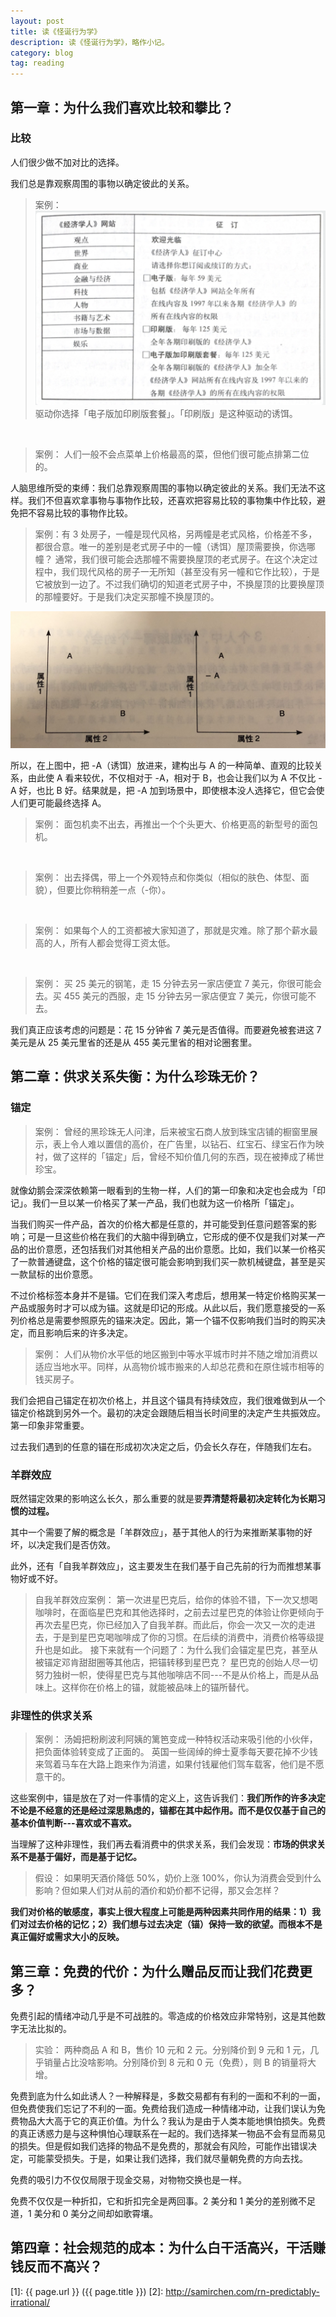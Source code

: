```yaml
---
layout: post
title: 读《怪诞行为学》
description: 读《怪诞行为学》，略作小记。
category: blog
tag: reading
---
```


## 第一章：为什么我们喜欢比较和攀比？ 


### 比较

人们很少做不加对比的选择。

我们总是靠观察周围的事物以确定彼此的关系。




> 案例：
> ![image](../../images/rn-predictably-irrational/compare-bait.png)
> 驱动你选择「电子版加印刷版套餐」。「印刷版」是这种驱动的诱饵。

<br>

> 案例：
> 人们一般不会点菜单上价格最高的菜，但他们很可能点排第二位的。


人脑思维所受的束缚：我们总靠观察周围的事物以确定彼此的关系。我们无法不这样。我们不但喜欢拿事物与事物作比较，还喜欢把容易比较的事物集中作比较，避免把不容易比较的事物作比较。


> 案例：有 3 处房子，一幢是现代风格，另两幢是老式风格，价格差不多，都很合意。唯一的差别是老式房子中的一幢（诱饵）屋顶需要换，你选哪幢？
> 通常，我们很可能会选那幢不需要换屋顶的老式房子。在这个决定过程中，我们现代风格的房子一无所知（甚至没有另一幢和它作比较），于是它被放到一边了。不过我们确切的知道老式房子中，不换屋顶的比要换屋顶的那幢要好。于是我们决定买那幢不换屋顶的。


![image](../../images/rn-predictably-irrational/compare-bait-2.JPG)


所以，在上图中，把 -A（诱饵）放进来，建构出与 A 的一种简单、直观的比较关系，由此使 A 看来较优，不仅相对于 -A，相对于 B，也会让我们以为 A 不仅比 -A 好，也比 B 好。结果就是，把 -A 加到场景中，即使根本没人选择它，但它会使人们更可能最终选择 A。


> 案例：
> 面包机卖不出去，再推出一个个头更大、价格更高的新型号的面包机。

<br>

> 案例：
> 出去择偶，带上一个外观特点和你类似（相似的肤色、体型、面貌），但要比你稍稍差一点（-你）。


<br>

> 案例：
> 如果每个人的工资都被大家知道了，那就是灾难。除了那个薪水最高的人，所有人都会觉得工资太低。

<br>

> 案例：
> 买 25 美元的钢笔，走 15 分钟去另一家店便宜 7 美元，你很可能会去。买 455 美元的西服，走 15 分钟去另一家店便宜 7 美元，你很可能不去。

我们真正应该考虑的问题是：花 15 分钟省 7 美元是否值得。而要避免被套进这 7 美元是从 25 美元里省的还是从 455 美元里省的相对论圈套里。


## 第二章：供求关系失衡：为什么珍珠无价？


### 锚定


> 案例：
> 曾经的黑珍珠无人问津，后来被宝石商人放到珠宝店铺的橱窗里展示，表上令人难以置信的高价，在广告里，以钻石、红宝石、绿宝石作为映衬，做了这样的「锚定」后，曾经不知价值几何的东西，现在被捧成了稀世珍宝。


就像幼鹅会深深依赖第一眼看到的生物一样，人们的第一印象和决定也会成为「印记」。我们一旦以某一价格买了某一产品，我们也就为这一价格所「锚定」。


当我们购买一件产品，首次的价格大都是任意的，并可能受到任意问题答案的影响；可是一旦这些价格在我们的大脑中得到确立，它形成的便不仅是我们对某一产品的出价意愿，还包括我们对其他相关产品的出价意愿。比如，我们以某一价格买了一款普通键盘，这个价格的锚定很可能会影响到我们买一款机械键盘，甚至是买一款鼠标的出价意愿。

不过价格标签本身并不是锚。它们在我们深入考虑后，想用某一特定价格购买某一产品或服务时才可以成为锚。这就是印记的形成。从此以后，我们愿意接受的一系列价格总是需要参照原先的锚来决定。因此，第一个锚不仅影响我们当时的购买决定，而且影响后来的许多决定。

> 案例：
> 人们从物价水平低的地区搬到中等水平城市时并不随之增加消费以适应当地水平。同样，从高物价城市搬来的人却总花费和在原住城市相等的钱买房子。

我们会把自己锚定在初次价格上，并且这个锚具有持续效应，我们很难做到从一个锚定价格跳到另外一个。最初的决定会跟随后相当长时间里的决定产生共振效应。第一印象非常重要。

过去我们遇到的任意的锚在形成初次决定之后，仍会长久存在，伴随我们左右。


### 羊群效应

既然锚定效果的影响这么长久，那么重要的就是要**弄清楚将最初决定转化为长期习惯的过程。**

其中一个需要了解的概念是「羊群效应」，基于其他人的行为来推断某事物的好坏，以决定我们是否仿效。

此外，还有「自我羊群效应」，这主要发生在我们基于自己先前的行为而推想某事物好或不好。


> 自我羊群效应案例：
> 第一次进星巴克后，给你的体验不错，下一次又想喝咖啡时，在面临星巴克和其他选择时，之前去过星巴克的体验让你更倾向于再次去星巴克，你已经加入了自我羊群。而此后，你会一次又一次的走进去，于是到星巴克喝咖啡成了你的习惯。在后续的消费中，消费价格等级提升也是如此。
> 接下来就有一个问题了：为什么我们会锚定星巴克，甚至从被锚定邓肯甜甜圈等其他店，把锚转移到星巴克？
> 星巴克的创始人尽一切努力独树一帜，使得星巴克与其他咖啡店不同---不是从价格上，而是从品味上。这样你在价格上的锚，就能被品味上的锚所替代。


### 非理性的供求关系

> 案例：
> 汤姆把粉刷波利阿姨的篱笆变成一种特权活动来吸引他的小伙伴，把负面体验转变成了正面的。
> 英国一些阔绰的绅士夏季每天要花掉不少钱来驾着马车在大路上跑来作为消遣，如果付钱雇他们驾车载客，他们是不愿意干的。

这些案例中，锚是放在了对一件事情的定义上，这告诉我们：**我们所作的许多决定不论是不经意的还是经过深思熟虑的，锚都在其中起作用。而不是仅仅基于自己的基本价值判断---喜欢或不喜欢。**


当理解了这种非理性，我们再去看消费中的供求关系，我们会发现：**市场的供求关系不是基于偏好，而是基于记忆。**

> 假设：
> 如果明天酒价降低 50%，奶价上涨 100%，你认为消费会受到什么影响？但如果人们对从前的酒价和奶价都不记得，那又会怎样？

**我们对价格的敏感度，事实上很大程度上可能是两种因素共同作用的结果：1）我们对过去价格的记忆；2）我们想与过去决定（锚）保持一致的欲望。而根本不是真正偏好或需求大小的反映。**




## 第三章：免费的代价：为什么赠品反而让我们花费更多？


免费引起的情绪冲动几乎是不可战胜的。零造成的价格效应非常特别，这是其他数字无法比拟的。

> 实验：
> 两种商品 A 和 B，售价 10 元和 2 元。分别降价到 9 元和 1 元，几乎销量占比没啥影响。分别降价到 8 元和 0 元（免费），则 B 的销量将大增。


免费到底为什么如此诱人？一种解释是，多数交易都有有利的一面和不利的一面，但免费使我们忘记了不利的一面。免费给我们造成一种情绪冲动，让我们误认为免费物品大大高于它的真正价值。为什么？我认为是由于人类本能地惧怕损失。免费的真正诱惑力是与这种惧怕心理联系在一起的。我们选择某一物品不会有显而易见的损失。但是假如我们选择的物品不是免费的，那就会有风险，可能作出错误决定，可能蒙受损失。于是，如果让我们选择，我们就尽量朝免费的方向去找。


免费的吸引力不仅仅局限于现金交易，对物物交换也是一样。

免费不仅仅是一种折扣，它和折扣完全是两回事。2 美分和 1 美分的差别微不足道，1 美分和 0 美分之间却如歌霄壤。



## 第四章：社会规范的成本：为什么白干活高兴，干活赚钱反而不高兴？











[SamirChen]: http://www.samirchen.com "SamirChen"
[1]: {{ page.url }} ({{ page.title }})
[2]: http://samirchen.com/rn-predictably-irrational/